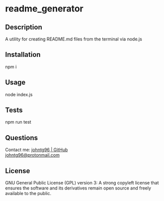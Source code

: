 # readme_generator

## Description
A utility for creating README.md files from the terminal via node.js

## Installation
npm i

## Usage
node index.js

## Tests
npm run test

## Questions
Contact me:
[johntg96 | GitHub](https://github.com/johntg96)  
[johntg96@protonmail.com](mailto:johntg96@protonmail.com.com)  

## License
GNU General Public License (GPL) version 3: A strong copyleft license that ensures the software and its derivatives remain open source and freely available to the public.